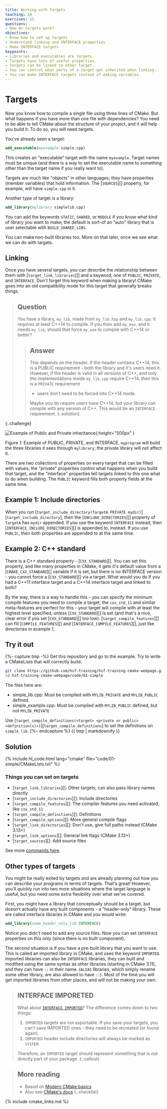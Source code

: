 ```yaml
---
title: Working with Targets
teaching: 10
exercises: 15
questions:
- How do targets work?
objectives:
- Know how to set up targets
- Understand linking and INTERFACE properties
- Make INTERFACE targets
keypoints:
- Libraries and executables are targets.
- Targets have lots of useful properties.
- Targets can be linked to other target.
- You can control what parts of a target get inherited when linking.
- You can make INTERFACE targets instead of making variables.
---
```



# Targets

Now you know how to compile a single file using three lines of CMake. But what happens if you have
more than one file with dependencies? You need to be able to tell CMake about the structure of your
project, and it will help you build it. To do so, you will need targets.

You've already seen a target:

```cmake
add_executable(myexample simple.cpp)
```

This creates an "executable" target with the name `myexample`. Target names must be unique (and there
is a way to set the executable name to something other than the target name if you really want to).

Targets are much like "objects" in other languages; they have properties (member variables) that
hold information. The [`SOURCES`][] property, for example, will have `simple.cpp` in it.

Another type of target is a library:

```cmake
add_library(mylibrary simplelib.cpp)
```

You can add the keywords `STATIC`, `SHARED`, or `MODULE` if you know what kind of library you want
to make; the default is sort-of an "auto" library that is user selectable with `BUILD_SHARED_LIBS`.

You can make non-built libraries too. More on that later, once we see what we can do with targets.

## Linking

Once you have several targets, you can describe the relationship between them with
[`target_link_libraries`][] and a keyword; one of `PUBLIC`, `PRIVATE`, and `INTERFACE`. Don't forget
this keyword when making a library! CMake goes into an old compatibility mode for this target that
generally breaks things.

> ## Question
>
> You have a library, `my_lib`, made from `my_lib.hpp` and `my_lib.cpp`. It requires at least C++14
> to compile. If you then add `my_exe`, and it needs `my_lib`, should that force `my_exe` to compile
> with C++14 or better?
>
> > ## Answer
> >
> > This depends on the header. If the header contains C++14, this is a PUBLIC requirement - both
> > the library and it's users need it. However, if the header is valid in all versions of C++, and
> > only the implementations inside `my_lib.cpp` require C++14, then this is a `PRIVATE` requirement
> > - users don't need to be forced into C++14 mode.
> >
> > Maybe you do require users have C++14, but your library can compile with any version of C++.
> > This would be an `INTERFACE` requirement.
> {:.solution}
>
{:.challenge}



![Example of Public and Private inheritance](../fig/04-mermaid-libs.svg){:height="500px" }

<!--
Spaces added to -- > to allow comment to continue
graph TD
P(Public Library) -- > |PUBLIC| M((Main Library))
R(Private Library) -- > |PRIVATE| M
I(Interface Library) -- > |INTERFACE| T
P -- > |PUBLIC| T
M -- > T{Target: mylibrary}
T -- > E[Target: myprogram]
-->

Figure 1: Example of PUBLIC, PRIVATE, and INTERFACE. `myprogram` will build the three libraries it
sees through `mylibrary`; the private library will not affect it.

There are two collections of properties on every target that can be filled with values; the
"private" properties control what happens when you build that target, and the "interface" properties
tell targets linked to this one what to do when building. The `PUBLIC` keyword fills both property
fields at the same time.

## Example 1: Include directories

When you run [`target_include_directory(TargetA PRIVATE mydir)`][`target_include_directory`], then
the [`INCLUDE_DIRECTORIES`][] property of `TargetA` has `mydir` appended. If you use the keyword
`INTERFACE` instead, then [`INTERFACE_INCLUDE_DIRECTORIES`][] is appended to, instead. If you use
`PUBLIC`, then both properties are appended to at the same time.

## Example 2: C++ standard

There is a C++ standard property - [`CXX_STANDARD`][]. You can set this property, and like many
properties in CMake, it gets it's default value from a [`CMAKE_CXX_STANDARD`][] variable if it is set,
but there is no INTERFACE version - you cannot force a [`CXX_STANDARD`][] via a target. What would you
do if you had a C++11 interface target and a C++14 interface target and linked to both?

By the way, there _is_ a way to handle this - you can specify the minimum compile features you need
to compile a target; the `cxx_std_11` and similar meta-features are perfect for this - your target
will compile with at least the highest level specified, unless [`CXX_STANDARD`][] is set (and that's
a nice, clear error if you set [`CXX_STANDARD`][] too low). [`target_compile_features`][] can fill
[`COMPILE_FEATURES`][] and [`INTERFACE_COMPILE_FEATURES`][], just like directories in example 1.


<div class="challenge"><h2>Try it out</h2>
{%- capture tmp -%}
Get this repository and go to the example. Try to write a CMakeLists that will correctly build.

~~~bash
git clone https://github.com/hsf-training/hsf-training-cmake-webpage.git
cd hsf-training-cmake-webpage/code/01-simple
~~~

The files here are:
* simple_lib.cpp: Must be compiled with `MYLIB_PRIVATE` and `MYLIB_PUBLIC` defined.
* simple_example.cpp: Must be compiled with `MYLIB_PUBLIC` defined, but not `MYLIB_PRIVATE`

Use [`target_compile_definitions(<target> <private or public>
<definition(s)>)`][`target_compile_definitions`] to set the definitions on `simple_lib`.
{%- endcapture %}
{{ tmp | markdownify }}
<div class="solution"><h2>Solution</h2>
{% include hl_code.html lang="cmake" file="code/01-simple/CMakeLists.txt" %}
</div>
</div>


### Things you can set on targets
* [`target_link_libraries`][]: Other targets; can also pass library names directly
* [`target_include_directories`][]: Include directories
* [`target_compile_features`][]: The compiler features you need activated, like `cxx_std_11`
* [`target_compile_definitions`][]: Definitions
* [`target_compile_options`][]: More general compile flags
* [`target_link_directories`][]: Don't use, give full paths instead (CMake 3.13+)
* [`target_link_options`][]: General link flags (CMake 3.13+)
* [`target_sources`][]: Add source files

See more [commands here](https://cmake.org/cmake/help/latest/manual/cmake-commands.7.html).

## Other types of targets

You might be really exited by targets and are already planning out how you can describe your
programs in terms of targets. That's great! However, you'll quickly run into two more situations
where the target language is useful, but you need some extra flexibility over what we've covered.

First, you might have a library that conceptually should be a target, but doesn't actually have any
built components - a "header-only" library. These are called interface libraries in CMake and you
would write:

```cmake
add_library(some_header_only_lib INTERFACE)
```

Notice you didn't need to add any source files. Now you can set `INTERFACE` properties on this only
(since there is no built component).

The second situation is if you have a pre-built library that you want to use. This is called an
imported library in CMake, and uses the keyword `IMPORTED`.  Imported libraries can also be
`INTERFACE` libraries, they can built and modified using the same syntax as other libraries
(starting in CMake 3.11), and they can have `::` in their name. (`ALIAS` libraries, which simply
rename some other library, are also allowed to have `::`). Most of the time you will get imported
libraries from other places, and will not be making your own.

> ## INTERFACE IMPORETED
>
> What about [`INTERFACE IMPORTED`](https://cmake.org/cmake/help/latest/command/add_library.html#id6)?
> The difference comes down to two things:
>
> 1. `IMPORTED` targets are not exportable. If you save your targets, you can't save IMPORTED ones -
>    they need to be recreated (or found again).
> 2. `IMPORTED` header include directories will always be marked as `SYSTEM`.
>
> Therefore, an `IMPORTED` target should represent something that is not directly part of your
> package.
{:.callout}



> ## More reading
>
> * Based on [Modern CMake basics][]
> * Also see [CMake's docs](https://cmake.org/cmake/help/latest/index.html)
{:.checklist}

{% include cmake_links.md %}


[Modern CMake Basics]: https://cliutils.gitlab.io/modern-cmake/chapters/basics.html
